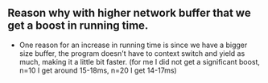## Reason why with higher network buffer that we get a boost in running time.
- One reason for an increase in running time is since we have a bigger size buffer, the 
program doesn't have to context switch and yield as much, making it a little bit faster.
(for me I did not get a significant boost, n=10 I get around 15-18ms, n=20 I get 14-17ms)